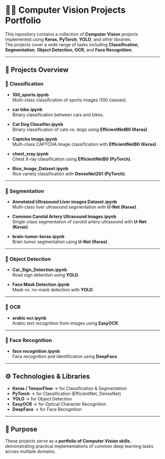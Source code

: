 # 🧑‍💻 Computer Vision Projects Portfolio

This repository contains a collection of **Computer Vision** projects implemented using **Keras**, **PyTorch**, **YOLO**, and other libraries.  
The projects cover a wide range of tasks including **Classification**, **Segmentation**, **Object Detection**, **OCR**, and **Face Recognition**.  

---

## 📂 Projects Overview

### 🔹 Classification
- **100_sports.ipynb**  
  Multi-class classification of sports images (100 classes).

- **car bike.ipynb**  
  Binary classification between cars and bikes.

- **Cat Dog Classifier.ipynb**  
  Binary classification of cats vs. dogs using **EfficientNetB0 (Keras)**.

- **Captcha Image.ipynb**  
  Multi-class CAPTCHA image classification with **EfficientNetB0 (Keras)**.

- **chest_xray.ipynb**  
  Chest X-ray classification using **EfficientNetB0 (PyTorch)**.

- **Rice_Image_Dataset.ipynb**  
  Rice variety classification with **DenseNet201 (PyTorch)**.

---

### 🔹 Segmentation
- **Annotated Ultrasound Liver images Dataset.ipynb**  
  Multi-class liver ultrasound segmentation with **U-Net (Keras)**.

- **Common Carotid Artery Ultrasound Images.ipynb**  
  Single-class segmentation of carotid artery ultrasound with **U-Net (Keras)**.

- **brain-tumor-keras.ipynb**  
  Brain tumor segmentation using **U-Net (Keras)**.

---

### 🔹 Object Detection
- **Car_Sign_Detection.ipynb**  
  Road sign detection using **YOLO**.

- **Face Mask Detection.ipynb**  
  Mask vs. no-mask detection with **YOLO**.

---

### 🔹 OCR
- **arabic ocr.ipynb**  
  Arabic text recognition from images using **EasyOCR**.

---

### 🔹 Face Recognition
- **face recognition.ipynb**  
  Face recognition and identification using **DeepFace**.

---

## ⚙️ Technologies & Libraries
- **Keras / TensorFlow** → for Classification & Segmentation  
- **PyTorch** → for Classification (EfficientNet, DenseNet)  
- **YOLO** → for Object Detection  
- **EasyOCR** → for Optical Character Recognition  
- **DeepFace** → for Face Recognition  

---

## 🎯 Purpose
These projects serve as a **portfolio of Computer Vision skills**, demonstrating practical implementations of common deep learning tasks across multiple domains.
